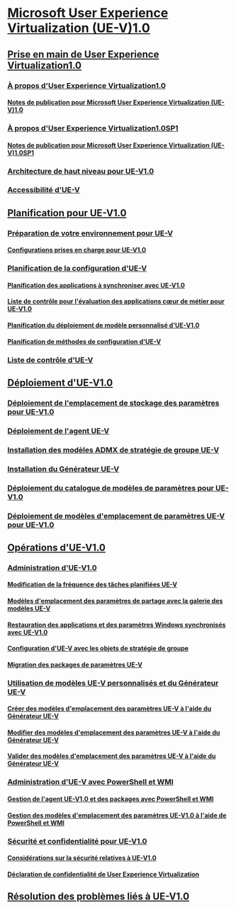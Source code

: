 # [Microsoft User Experience Virtualization (UE-V)1.0](index.md)
## [Prise en main de User Experience Virtualization1.0](getting-started-with-user-experience-virtualization-10.md)
### [À propos d'User Experience Virtualization1.0](about-user-experience-virtualization-10.md)
#### [Notes de publication pour Microsoft User Experience Virtualization (UE-V)1.0](microsoft-user-experience-virtualization--ue-v--10-release-notes.md)
### [À propos d'User Experience Virtualization1.0SP1](about-user-experience-virtualization-10-sp1.md)
#### [Notes de publication pour Microsoft User Experience Virtualization (UE-V)1.0SP1](microsoft-user-experience-virtualization--ue-v--10-sp1-release-notes.md)
### [Architecture de haut niveau pour UE-V1.0](high-level-architecture-for-ue-v-10.md)
### [Accessibilité d'UE-V](accessibility-for-ue-v.md)
## [Planification pour UE-V1.0](planning-for-ue-v-10.md)
### [Préparation de votre environnement pour UE-V](preparing-your-environment-for-ue-v.md)
#### [Configurations prises en charge pour UE-V1.0](supported-configurations-for-ue-v-10.md)
### [Planification de la configuration d'UE-V](planning-for-ue-v-configuration.md)
#### [Planification des applications à synchroniser avec UE-V1.0](planning-which-applications-to-synchronize-with-ue-v-10.md)
#### [Liste de contrôle pour l'évaluation des applications cœur de métier pour UE-V1.0](checklist-for-evaluating-line-of-business-applications-for-ue-v-10.md)
#### [Planification du déploiement de modèle personnalisé d'UE-V1.0](planning-for-custom-template-deployment-for-ue-v-10.md)
#### [Planification de méthodes de configuration d'UE-V](planning-for-ue-v-configuration-methods.md)
### [Liste de contrôle d'UE-V](ue-v-checklist.md)
## [Déploiement d'UE-V1.0](deploying-ue-v-10.md)
### [Déploiement de l'emplacement de stockage des paramètres pour UE-V1.0](deploying-the-settings-storage-location-for-ue-v-10.md)
### [Déploiement de l'agent UE-V](deploying-the-ue-v-agent.md)
### [Installation des modèles ADMX de stratégie de groupe UE-V](installing-the-ue-v-group-policy-admx-templates.md)
### [Installation du Générateur UE-V](installing-the-ue-v-generator.md)
### [Déploiement du catalogue de modèles de paramètres pour UE-V1.0](deploying-the-settings-template-catalog-for-ue-v-10.md)
### [Déploiement de modèles d'emplacement de paramètres UE-V pour UE-V1.0](deploying-ue-v-settings-location-templates-for-ue-v-10.md)
## [Opérations d'UE-V1.0](operations-for-ue-v-10.md)
### [Administration d'UE-V1.0](administering-ue-v-10.md)
#### [Modification de la fréquence des tâches planifiées UE-V](changing-the-frequency-of-ue-v-scheduled-tasks.md)
#### [Modèles d'emplacement des paramètres de partage avec la galerie des modèles UE-V](sharing-settings-location-templates-with-the-ue-v-template-gallery.md)
#### [Restauration des applications et des paramètres Windows synchronisés avec UE-V1.0](restoring-application-and-windows-settings-synchronized-with-ue-v-10.md)
#### [Configuration d'UE-V avec les objets de stratégie de groupe](configuring-ue-v-with-group-policy-objects.md)
#### [Migration des packages de paramètres UE-V](migrating-ue-v-settings-packages.md)
### [Utilisation de modèles UE-V personnalisés et du Générateur UE-V](working-with-custom-ue-v-templates-and-the-ue-v-generator.md)
#### [Créer des modèles d'emplacement des paramètres UE-V à l'aide du Générateur UE-V](create-ue-v-settings-location-templates-with-the-ue-v-generator.md)
#### [Modifier des modèles d'emplacement des paramètres UE-V à l'aide du Générateur UE-V](edit-ue-v-settings-location-templates-with-the-ue-v-generator.md)
#### [Valider des modèles d'emplacement des paramètres UE-V à l'aide du Générateur UE-V](validate-ue-v-settings-location-templates-with-ue-v-generator.md)
### [Administration d'UE-V avec PowerShell et WMI](administering-ue-v-with-powershell-and-wmi.md)
#### [Gestion de l'agent UE-V1.0 et des packages avec PowerShell et WMI](managing-the-ue-v-10-agent-and-packages-with-powershell-and-wmi.md)
#### [Gestion des modèles d'emplacement des paramètres UE-V1.0 à l'aide de PowerShell et WMI](managing-ue-v-10-settings-location-templates-using-powershell-and-wmi.md)
### [Sécurité et confidentialité pour UE-V1.0](security-and-privacy-for-ue-v-10.md)
#### [Considérations sur la sécurité relatives à UE-V1.0](ue-v-10-security-considerations.md)
#### [Déclaration de confidentialité de User Experience Virtualization](user-experience-virtualization-privacy-statement.md)
## [Résolution des problèmes liés à UE-V1.0](troubleshooting-ue-v-10.md)

